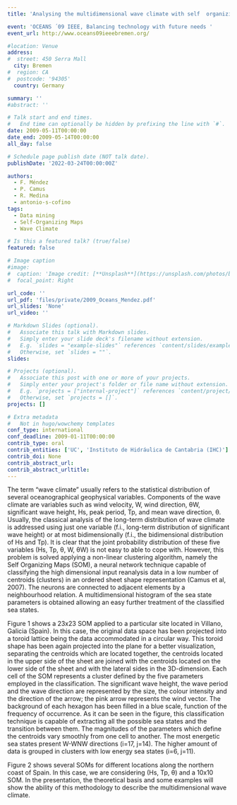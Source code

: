 ```yaml
---
title: 'Analysing the multidimensional wave climate with self  organizing maps'

event: 'OCEANS ´09 IEEE, Balancing technology with future needs '
event_url: http://www.oceans09ieeebremen.org/

#location: Venue
address:
#  street: 450 Serra Mall
  city: Bremen
#  region: CA
#  postcode: '94305'
  country: Germany

summary: ''
#abstract: ''

# Talk start and end times.
#   End time can optionally be hidden by prefixing the line with `#`.
date: 2009-05-11T00:00:00
date_end: 2009-05-14T00:00:00
all_day: false

# Schedule page publish date (NOT talk date).
publishDate: '2022-03-24T00:00:00Z'

authors: 
  - F. Méndez
  - P. Camus
  - R. Medina
  - antonio-s-cofino
tags: 
  - Data mining
  - Self-Organizing Maps
  - Wave Climate

# Is this a featured talk? (true/false)
featured: false

# Image caption
#image:
#  caption: 'Image credit: [**Unsplash**](https://unsplash.com/photos/bzdhc5b3Bxs)'
#  focal_point: Right

url_code: ''
url_pdf: 'files/private/2009_Oceans_Mendez.pdf'
url_slides: 'None'
url_video: ''

# Markdown Slides (optional).
#   Associate this talk with Markdown slides.
#   Simply enter your slide deck's filename without extension.
#   E.g. `slides = "example-slides"` references `content/slides/example-slides.md`.
#   Otherwise, set `slides = ""`.
slides:

# Projects (optional).
#   Associate this post with one or more of your projects.
#   Simply enter your project's folder or file name without extension.
#   E.g. `projects = ["internal-project"]` references `content/project/deep-learning/index.md`.
#   Otherwise, set `projects = []`.
projects: []

# Extra metadata
#   Not in hugo/wowchemy templates
conf_type: international
conf_deadline: 2009-01-11T00:00:00
contrib_type: oral
contrib_entities: ['UC', 'Instituto de Hidráulica de Cantabria (IHC)']
contrib_doi: None
contrib_abstract_url: 
contrib_abstract_urltitle: 
---
```


The  term  “wave  climate”  usually  refers  to  the  statistical  distribution  of  several oceanographical geophysical variables. Components of  the wave  climate are variables such as wind velocity, W, wind direction, θW, significant wave height, Hs, peak period, Tp,  and  mean  wave  direction,  θ.  Usually,  the  classical  analysis  of  the  long-term distribution  of  wave  climate  is  addressed  using  just  one  variable  (f.i.,  long-term distribution  of  significant  wave  height)  or  at  most  bidimensionally  (f.i.,  the bidimensional distribution of Hs and Tp). It is clear that the joint probability distribution of these five variables (Hs, Tp, θ, W, θW) is not easy to able to cope with. However, this problem  is  solved  applying  a  non-linear  clustering  algorithm,  namely  the  Self Organizing Maps  (SOM),  a  neural  network  technique  capable  of  classifying  the  high dimensional input reanalysis data in a low number of centroids (clusters) in an ordered sheet shape representation (Camus et al, 2007). The neurons are connected  to adjacent elements  by  a  neighbourhood  relation. A multidimensional  histogram  of  the  sea  state parameters is obtained allowing an easy further treatment of the classified sea states.  
 
Figure  1  shows  a  23x23  SOM  applied  to  a  particular  site  located  in Villano, Galicia (Spain). In this case, the original data space has been projected into a toroid lattice being the data  accommodated  in  a  circular way. This  toroid  shape has been  again projected into  the  plane  for  a  better  visualization,  separating  the  centroids  which  are  located together, the centroids located in the upper side of the sheet are joined with the centroids 
located on  the  lower  side of  the  sheet and with  the  lateral  sides  in  the 3D-dimension. Each cell of  the SOM  represents a cluster defined by  the  five parameters employed  in the classification. The significant wave height,  the wave period and  the wave direction are represented by the size, the colour intensity and the direction of the arrow; the pink arrow represents the wind vector. The background of each hexagon has been filled in a blue scale, function of the frequency of occurrence. As it can be seen in the figure, this classification  technique  is  capable  of  extracting  all  the  possible  sea  states  and  the transition between  them. The magnitudes of  the parameters which define  the centroids vary smoothly from one cell to another. The most energetic sea states present W-WNW 
directions  (i=17,  j=14).  The  higher  amount  of  data  is  grouped  in  clusters  with  low energy sea states (i=6, j=11). 
 
Figure 2 shows several SOMs for different locations along the northern coast of Spain. In this case, we are considering (Hs, Tp, θ)   and a 10x10 SOM. In the presentation, the theoretical  basis  and  some  examples  will  show  the  ability  of  this  methodology  to describe the multidimensional wave climate.
